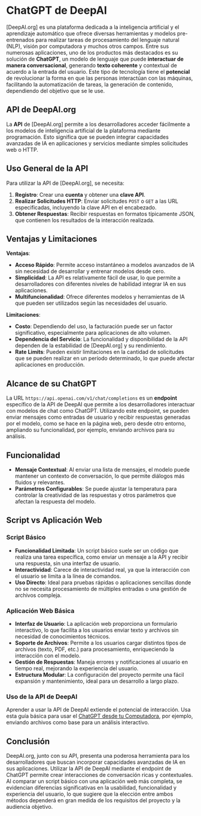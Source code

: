 #  ChatGPT de DeepAI

[DeepAI.org] es una plataforma dedicada a la inteligencia artificial y el aprendizaje automático que ofrece diversas herramientas y modelos pre-entrenados para realizar tareas de procesamiento del lenguaje natural (NLP), visión por computadora y muchos otros campos. Entre sus numerosas aplicaciones, uno de los productos más destacados es su solución de **ChatGPT**, un modelo de lenguaje que puede **interactuar de manera conversacional**, generando **texto coherente** y contextual de acuerdo a la entrada del usuario. Este tipo de tecnología tiene el **potencial** de revolucionar la forma en que las personas interactúan con las máquinas, facilitando la automatización de tareas, la generación de contenido, dependiendo del objetivo que se le use.

## API de DeepAI.org

La **API** de [DeepAI.org] permite a los desarrolladores acceder fácilmente a los modelos de inteligencia artificial de la plataforma mediante programación. Esto significa que se pueden integrar capacidades avanzadas de IA en aplicaciones y servicios mediante simples solicitudes web o HTTP. 

## Uso General de la API

Para utilizar la API de [DeepAI.org], se necesita:

1. **Registro**: Crear una **cuenta** y obtener una **clave API**.
2. **Realizar Solicitudes HTTP**: Enviar solicitudes `POST` o `GET` a las URL especificadas, incluyendo la clave API en el encabezado.
3. **Obtener Respuestas**: Recibir respuestas en formatos típicamente JSON, que contienen los resultados de la interacción realizada.

## Ventajas y Limitaciones

**Ventajas**:
- **Acceso Rápido**: Permite acceso instantáneo a modelos avanzados de IA sin necesidad de desarrollar y entrenar modelos desde cero.
- **Simplicidad**: La API es relativamente fácil de usar, lo que permite a desarrolladores con diferentes niveles de habilidad integrar IA en sus aplicaciones.
- **Multifuncionalidad**: Ofrece diferentes modelos y herramientas de IA que pueden ser utilizados según las necesidades del usuario.

**Limitaciones**:
- **Costo**: Dependiendo del uso, la facturación puede ser un factor significativo, especialmente para aplicaciones de alto volumen.
- **Dependencia del Servicio**: La funcionalidad y disponibilidad de la API dependen de la estabilidad de [DeepAI.org] y su rendimiento.
- **Rate Limits**: Pueden existir limitaciones en la cantidad de solicitudes que se pueden realizar en un período determinado, lo que puede afectar aplicaciones en producción.

## Alcance de su ChatGPT 

La URL `https://api.openai.com/v1/chat/completions` es un **endpoint** específico de la API de DeepAI que permite a los desarrolladores interactuar con modelos de chat como ChatGPT. Utilizando este endpoint, se pueden enviar mensajes como entradas de usuario y recibir respuestas generadas por el modelo, como se hace en la página web, pero desde otro entorno, ampliando su funcionalidad, por ejemplo, enviando archivos para su análisis. 

## Funcionalidad
- **Mensaje Contextual**: Al enviar una lista de mensajes, el modelo puede mantener un contexto de conversación, lo que permite diálogos más fluidos y relevantes.
- **Parámetros Configurables**: Se puede ajustar la temperatura para controlar la creatividad de las respuestas y otros parámetros que afectan la respuesta del modelo.

## Script vs Aplicación Web

### Script Básico
- **Funcionalidad Limitada**: Un script básico suele ser un código que realiza una tarea específica, como enviar un mensaje a la API y recibir una respuesta, sin una interfaz de usuario.
- **Interactividad**: Carece de interactividad real, ya que la interacción con el usuario se limita a la línea de comandos.
- **Uso Directo**: Ideal para pruebas rápidas o aplicaciones sencillas donde no se necesita procesamiento de múltiples entradas o una gestión de archivos compleja.

### Aplicación Web Básica
- **Interfaz de Usuario**: La aplicación web proporciona un formulario interactivo, lo que facilita a los usuarios enviar texto y archivos sin necesidad de conocimientos técnicos.
- **Soporte de Archivos**: Permite a los usuarios cargar distintos tipos de archivos (texto, PDF, etc.) para procesamiento, enriqueciendo la interacción con el modelo.
- **Gestión de Respuestas**: Maneja errores y notificaciones al usuario en tiempo real, mejorando la experiencia del usuario.
- **Estructura Modular**: La configuración del proyecto permite una fácil expansión y mantenimiento, ideal para un desarrollo a largo plazo.

### Uso de la API de DeepAI

Aprender a usar la API de DeepAI extiende el potencial de interacción. Usa esta guía básica para usar el [ChatGPT desde tu Computadora](https://github.com/jzavalar/deepai/blob/main/deepai_api.md), por ejemplo, enviando archivos como base para un análisis interactivo.  

## Conclusión

DeepAI.org, junto con su API, presenta una poderosa herramienta para los desarrolladores que buscan incorporar capacidades avanzadas de IA en sus aplicaciones. Utilizar la API de DeepAI mediante el endpoint de ChatGPT permite crear interacciones de conversación ricas y contextuales. Al comparar un script básico con una aplicación web más completa, se evidencian diferencias significativas en la usabilidad, funcionalidad y experiencia del usuario, lo que sugiere que la elección entre ambos métodos dependerá en gran medida de los requisitos del proyecto y la audiencia objetivo.
